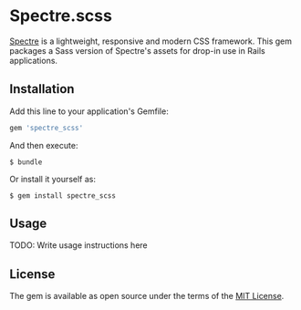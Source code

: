 # Spectre.scss

[Spectre](https://picturepan2.github.io/spectre/) is a lightweight, responsive and modern CSS framework. This gem packages a Sass version of Spectre's assets for drop-in use in Rails applications.

## Installation

Add this line to your application's Gemfile:

```ruby
gem 'spectre_scss'
```

And then execute:

    $ bundle

Or install it yourself as:

    $ gem install spectre_scss

## Usage

TODO: Write usage instructions here

## License

The gem is available as open source under the terms of the [MIT License](http://opensource.org/licenses/MIT).
